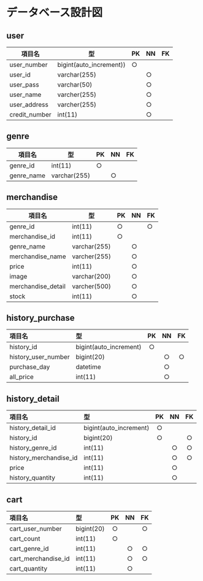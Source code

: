 # データベース設計図

## user

|項目名|型|PK|NN|FK|
|-----|--|--|--|--|
|user_number|bigint(auto_increment))|○|||
|user_id|varchar(255)||○||
|user_pass|varchar(50)||○||
|user_name|varcher(255)||○||
|user_address|varcher(255)||○||
|credit_number|int(11)||○||

## genre

|項目名|型|PK|NN|FK|
|-----|--|--|--|--|
|genre_id|int(11)|○|||
|genre_name|varchar(255)||○||

## merchandise

|項目名|型|PK|NN|FK|
|-----|--|--|--|--|
|genre_id|int(11)|○||○|
|merchandise_id|int(11)|○|||
|genre_name|varchar(255)||○||
|merchandise_name|varcher(255)||○||
|price|int(11)||○||
|image|varchar(200)||○||
|merchandise_detail|varcher(500)||○||
|stock|int(11)||○||

## history_purchase

|項目名|型|PK|NN|FK|
|:---|:---|:---:|:---:|:---:|
|history_id|bigint(auto_increment)|○|||
|history_user_number|bigint(20)||○|○|
|purchase_day|datetime||○||
|all_price|int(11)||○||

## history_detail

|項目名|型|PK|NN|FK|
|:---|:---|:---:|:---:|:---:|
|history_detail_id|bigint(auto_increment)|○|||
|history_id|bigint(20)|○||○|
|history_genre_id|int(11)||○|○|
|history_merchandise_id|int(11)||○|○|
|price|int(11)||○||
|history_quantity|int(11)||○||

## cart

|項目名|型|PK|NN|FK|
|:---|:---|:---:|:---:|:---:|
|cart_user_number|bigint(20)|○||○|
|cart_count|int(11)|○|||
|cart_genre_id|int(11)||○|○|
|cart_merchandise_id|int(11)||○|○|
|cart_quantity|int(11)||○||
